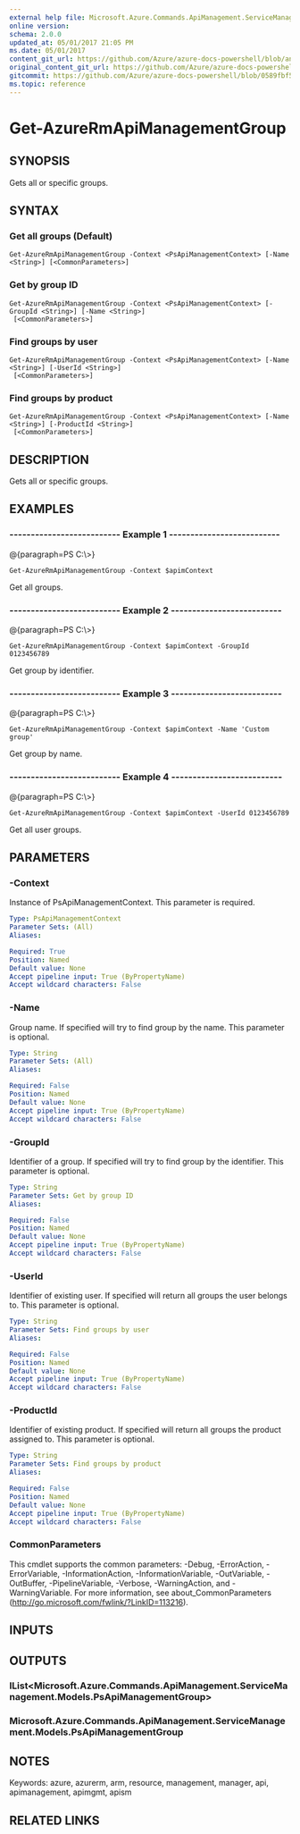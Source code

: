 ```yaml
---
external help file: Microsoft.Azure.Commands.ApiManagement.ServiceManagement.dll-Help.xml
online version:
schema: 2.0.0
updated_at: 05/01/2017 21:05 PM
ms.date: 05/01/2017
content_git_url: https://github.com/Azure/azure-docs-powershell/blob/anne052617/azureps-cmdlets-docs/ResourceManager/AzureRM.ApiManagement/v1.0.4.3/Get-AzureRmApiManagementGroup.md
original_content_git_url: https://github.com/Azure/azure-docs-powershell/blob/anne052617/azureps-cmdlets-docs/ResourceManager/AzureRM.ApiManagement/v1.0.4.3/Get-AzureRmApiManagementGroup.md
gitcommit: https://github.com/Azure/azure-docs-powershell/blob/0589fbf53d27e39e0cf445261d29c64fb0859d62
ms.topic: reference
---
```


# Get-AzureRmApiManagementGroup

## SYNOPSIS
Gets all or specific groups.

## SYNTAX

### Get all groups (Default)
```
Get-AzureRmApiManagementGroup -Context <PsApiManagementContext> [-Name <String>] [<CommonParameters>]
```

### Get by group ID
```
Get-AzureRmApiManagementGroup -Context <PsApiManagementContext> [-GroupId <String>] [-Name <String>]
 [<CommonParameters>]
```

### Find groups by user
```
Get-AzureRmApiManagementGroup -Context <PsApiManagementContext> [-Name <String>] [-UserId <String>]
 [<CommonParameters>]
```

### Find groups by product
```
Get-AzureRmApiManagementGroup -Context <PsApiManagementContext> [-Name <String>] [-ProductId <String>]
 [<CommonParameters>]
```

## DESCRIPTION
Gets all or specific groups.

## EXAMPLES

### --------------------------  Example 1  --------------------------
@{paragraph=PS C:\\\>}





```
Get-AzureRmApiManagementGroup -Context $apimContext
```

Get all groups.

### --------------------------  Example 2  --------------------------
@{paragraph=PS C:\\\>}





```
Get-AzureRmApiManagementGroup -Context $apimContext -GroupId 0123456789
```

Get group by identifier.

### --------------------------  Example 3  --------------------------
@{paragraph=PS C:\\\>}





```
Get-AzureRmApiManagementGroup -Context $apimContext -Name 'Custom group'
```

Get group by name.

### --------------------------  Example 4  --------------------------
@{paragraph=PS C:\\\>}





```
Get-AzureRmApiManagementGroup -Context $apimContext -UserId 0123456789
```

Get all user groups.

## PARAMETERS

### -Context
Instance of PsApiManagementContext.
This parameter is required.

```yaml
Type: PsApiManagementContext
Parameter Sets: (All)
Aliases: 

Required: True
Position: Named
Default value: None
Accept pipeline input: True (ByPropertyName)
Accept wildcard characters: False
```

### -Name
Group name.
If specified will try to find group by the name.
This parameter is optional.

```yaml
Type: String
Parameter Sets: (All)
Aliases: 

Required: False
Position: Named
Default value: None
Accept pipeline input: True (ByPropertyName)
Accept wildcard characters: False
```

### -GroupId
Identifier of a group.
If specified will try to find group by the identifier.
This parameter is optional.

```yaml
Type: String
Parameter Sets: Get by group ID
Aliases: 

Required: False
Position: Named
Default value: None
Accept pipeline input: True (ByPropertyName)
Accept wildcard characters: False
```

### -UserId
Identifier of existing user.
If specified will return all groups the user belongs to.
This parameter is optional.

```yaml
Type: String
Parameter Sets: Find groups by user
Aliases: 

Required: False
Position: Named
Default value: None
Accept pipeline input: True (ByPropertyName)
Accept wildcard characters: False
```

### -ProductId
Identifier of existing product.
If specified will return all groups the product assigned to.
This parameter is optional.

```yaml
Type: String
Parameter Sets: Find groups by product
Aliases: 

Required: False
Position: Named
Default value: None
Accept pipeline input: True (ByPropertyName)
Accept wildcard characters: False
```

### CommonParameters
This cmdlet supports the common parameters: -Debug, -ErrorAction, -ErrorVariable, -InformationAction, -InformationVariable, -OutVariable, -OutBuffer, -PipelineVariable, -Verbose, -WarningAction, and -WarningVariable. For more information, see about_CommonParameters (http://go.microsoft.com/fwlink/?LinkID=113216).

## INPUTS

## OUTPUTS

### IList<Microsoft.Azure.Commands.ApiManagement.ServiceManagement.Models.PsApiManagementGroup>

### Microsoft.Azure.Commands.ApiManagement.ServiceManagement.Models.PsApiManagementGroup

## NOTES
Keywords: azure, azurerm, arm, resource, management, manager, api, apimanagement, apimgmt, apism

## RELATED LINKS

